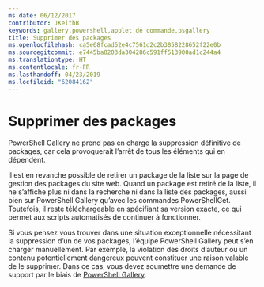 ```yaml
---
ms.date: 06/12/2017
contributor: JKeithB
keywords: gallery,powershell,applet de commande,psgallery
title: Supprimer des packages
ms.openlocfilehash: ca5e68fcad52e4c7561d2c2b3858228652f22e0b
ms.sourcegitcommit: e7445ba8203da304286c591ff513900ad1c244a4
ms.translationtype: HT
ms.contentlocale: fr-FR
ms.lasthandoff: 04/23/2019
ms.locfileid: "62084162"
---
```

# <a name="deleting-packages"></a>Supprimer des packages

PowerShell Gallery ne prend pas en charge la suppression définitive de packages, car cela provoquerait l’arrêt de tous les éléments qui en dépendent.

Il est en revanche possible de retirer un package de la liste sur la page de gestion des packages du site web.
Quand un package est retiré de la liste, il ne s’affiche plus ni dans la recherche ni dans la liste des packages, aussi bien sur PowerShell Gallery qu’avec les commandes PowerShellGet.
Toutefois, il reste téléchargeable en spécifiant sa version exacte, ce qui permet aux scripts automatisés de continuer à fonctionner.

Si vous pensez vous trouver dans une situation exceptionnelle nécessitant la suppression d’un de vos packages, l’équipe PowerShell Gallery peut s’en charger manuellement.
Par exemple, la violation des droits d’auteur ou un contenu potentiellement dangereux peuvent constituer une raison valable de le supprimer.
Dans ce cas, vous devez soumettre une demande de support par le biais de [PowerShell Gallery](http://www.PowerShellGallery.com).
